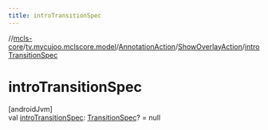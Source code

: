 ```yaml
---
title: introTransitionSpec
---
```

//[mcls-core](../../../../index.html)/[tv.mycujoo.mclscore.model](../../index.html)/[AnnotationAction](../index.html)/[ShowOverlayAction](index.html)/[introTransitionSpec](intro-transition-spec.html)



# introTransitionSpec



[androidJvm]\
val [introTransitionSpec](intro-transition-spec.html): [TransitionSpec](../../-transition-spec/index.html)? = null




